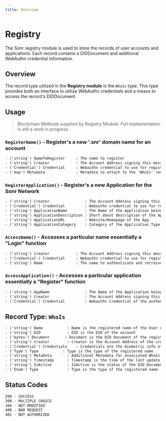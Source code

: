 ```yaml
---
title: Overview
---
```

# Registry
The Sonr registry module is used to store the records of user accounts and applications. Each record contains a DIDDocument and additional WebAuthn credential information.

## Overview

The record type utilized in the **Registry module** is the `WhoIs` type. This type provides both an interface to utilize WebAuthn credentials and a means to access the record's DIDDocument.

## Usage

> Blockchain Methods supplied by Registry Module. Full implementation is still a work in progress.

### `RegisterName()` - Register's a new '.snr' domain name for an account

```tex
- ('string') NameToRegister     : The name to register
- ('string') Creator            : The Account Address signing this message
- ('Credential') Credential     : Webauthn credential to use for registration
- ('map') Metadata              : Metadata to attach to the 'WhoIs' record
```

### `RegisterApplication()` - Register's a new Application for the Sonr Network

```tex
- ('string') Creator                : The Account Address signing this message
- ('Credential') Credential         : Webauthn credential to use for registration
- ('string') ApplicationName        : The Name of the Application being registered
- ('string') ApplicationDescription : Short about description of the App
- ('string') ApplicationURL         : Website/Homepage of the App
- ('string') ApplicationCategory    : Category of the Application Type
```

### `AccessName()` - Accesses a particular name essentially a "Login" function

```tex
- ('string') Creator            : The Account Address signing this message
- ('Credential') Credential     : Webauthn credential to use for registration
- ('string') Name               : The name to authenticate and retreive data
```

### `AccessApplication()` - Accesses a particular application essentially a "Register" function

```tex
- ('string') AppName                : The Name of the Application being accessed
- ('string') Creator                : The Account Address signing this message
- ('Credential') Credential         : Webauthn Credential of the authenticated user
```

## Record Type: `WhoIs`

```tex
- ('string') Name           : Name is the registered name of the User or Application
- ('string') DID            : DID is the DID of the account
- ('bytes') Document       : Document is the DID Document of the registered name and account encoded as JSON
- ('string') Creator        : Creator is the Account Address of the creator of the DID Document
- ('Credential') Credentials    : Credentials are the biometric info of the registered name and account encoded with public key
- ('Type') Type           : Type is the type of the registered name
- ('string') MetaData       : Additional Metadata for associated WhoIs
- ('string') Timestamp      : Timestamp is the time of the last update of the DID Document
- ('string') IsActive       : IsActive is the status of the DID Document
- ('Enum') Type             : Type is the type of the registered name
```

## Status Codes

```tex
200 - SUCCESS
300 - MULTIPLE CHOICE
304 - NOT MODIFIED
400 - BAD REQUEST
401 - NOT AUTHORIZED
```


